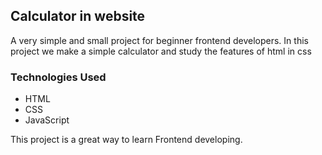 ## Calculator in website

A very simple and small project for beginner frontend developers. In this project we make a simple calculator and study the features of html in css


### Technologies Used
- HTML
- CSS
- JavaScript


This project is a great way to learn Frontend developing.
